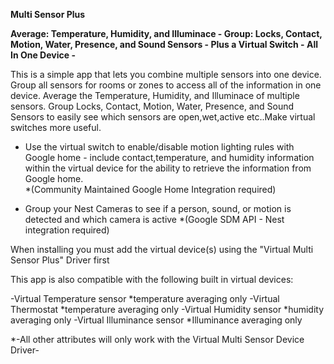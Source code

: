 <b>Multi Sensor Plus</b>

<b>Average: Temperature, Humidity, and Illuminace   -  Group:  Locks, Contact, Motion, Water, Presence, and Sound Sensors  - Plus  a Virtual Switch
                                                        -  All In One Device  -</b>

This is a simple app that lets you combine multiple sensors into one device.
Group all sensors for rooms or zones to access all of the information in one device.
Average the Temperature, Humidity, and Illuminace of multiple sensors.
Group Locks, Contact, Motion, Water, Presence, and Sound Sensors to easily see which sensors are open,wet,active etc..Make virtual switches more useful.
* Use the virtual switch to enable/disable motion lighting rules with Google home - include contact,temperature, and humidity information within the virtual device for the ability to retrieve the information from Google home.  
                      *(Community Maintained Google Home Integration required)
                   
* Group your Nest Cameras to see if a person, sound, or motion is detected and which camera is active
                      *(Google SDM API - Nest integration required)

                   
 
When installing you must add the virtual device(s) using the "Virtual Multi Sensor Plus" Driver first


This app is also compatible with the following built in virtual devices:

-Virtual Temperature sensor    *temperature averaging only
-Virtual Thermostat            *temperature averaging only
-Virtual Humidity sensor       *humidity averaging only
-Virtual Illuminance sensor    *Illuminance averaging only

*-All other attributes will only work with the Virtual Multi Sensor Device Driver-
